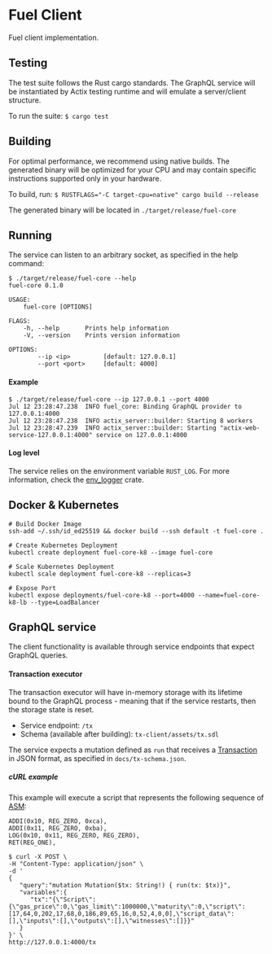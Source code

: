 # Fuel Client

Fuel client implementation.

## Testing

The test suite follows the Rust cargo standards. The GraphQL service will be instantiated by Actix testing runtime and will emulate a server/client structure.

To run the suite:
`$ cargo test`

## Building

For optimal performance, we recommend using native builds. The generated binary will be optimized for your CPU and may contain specific instructions supported only in your hardware.

To build, run:
`$ RUSTFLAGS="-C target-cpu=native" cargo build --release`

The generated binary will be located in `./target/release/fuel-core`

## Running

The service can listen to an arbitrary socket, as specified in the help command:

```
$ ./target/release/fuel-core --help
fuel-core 0.1.0

USAGE:
    fuel-core [OPTIONS]

FLAGS:
    -h, --help       Prints help information
    -V, --version    Prints version information

OPTIONS:
        --ip <ip>         [default: 127.0.0.1]
        --port <port>     [default: 4000]
```

#### Example

```
$ ./target/release/fuel-core --ip 127.0.0.1 --port 4000
Jul 12 23:28:47.238  INFO fuel_core: Binding GraphQL provider to 127.0.0.1:4000
Jul 12 23:28:47.238  INFO actix_server::builder: Starting 8 workers
Jul 12 23:28:47.239  INFO actix_server::builder: Starting "actix-web-service-127.0.0.1:4000" service on 127.0.0.1:4000
```

#### Log level

The service relies on the environment variable `RUST_LOG`. For more information, check the [env_logger](https://docs.rs/env_logger) crate.

## Docker & Kubernetes
```
# Build Docker Image
ssh-add ~/.ssh/id_ed25519 && docker build --ssh default -t fuel-core .

# Create Kubernetes Deployment
kubectl create deployment fuel-core-k8 --image fuel-core

# Scale Kubernetes Deployment
kubectl scale deployment fuel-core-k8 --replicas=3

# Expose Port
kubectl expose deployments/fuel-core-k8 --port=4000 --name=fuel-core-k8-lb --type=LoadBalancer
```

## GraphQL service

The client functionality is available through service endpoints that expect GraphQL queries.

#### Transaction executor

The transaction executor will have in-memory storage with its lifetime bound to the GraphQL process - meaning that if the service restarts, then the storage state is reset.

* Service endpoint: `/tx`
* Schema (available after building): `tx-client/assets/tx.sdl`

The service expects a mutation defined as `run` that receives a [Transaction](https://github.com/FuelLabs/fuel-tx) in JSON format, as specified in `docs/tx-schema.json`.

##### cURL example

This example will execute a script that represents the following sequence of [ASM](https://github.com/FuelLabs/fuel-asm):

```
ADDI(0x10, REG_ZERO, 0xca),
ADDI(0x11, REG_ZERO, 0xba),
LOG(0x10, 0x11, REG_ZERO, REG_ZERO),
RET(REG_ONE),
```

```
$ curl -X POST \
-H "Content-Type: application/json" \
-d '
{
   "query":"mutation Mutation($tx: String!) { run(tx: $tx)}",
   "variables":{
      "tx":"{\"Script\":{\"gas_price\":0,\"gas_limit\":1000000,\"maturity\":0,\"script\":[17,64,0,202,17,68,0,186,89,65,16,0,52,4,0,0],\"script_data\":[],\"inputs\":[],\"outputs\":[],\"witnesses\":[]}}"
   }
}' \
http://127.0.0.1:4000/tx
```

